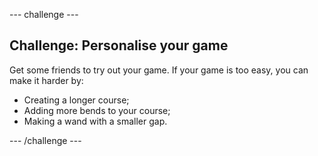 --- challenge ---
## Challenge: Personalise your game
Get some friends to try out your game. If your game is too easy, you can make it harder by:

  + Creating a longer course;
  + Adding more bends to your course;
  + Making a wand with a smaller gap.


--- /challenge ---
